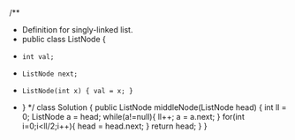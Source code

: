 /**
 * Definition for singly-linked list.
 * public class ListNode {
 *     int val;
 *     ListNode next;
 *     ListNode(int x) { val = x; }
 * }
 */
class Solution {
    public ListNode middleNode(ListNode head) {
        int ll = 0;
        ListNode a = head;
        while(a!=null){
            ll++;
            a = a.next;
        }
        for(int i=0;i<ll/2;i++){
            head = head.next;
        }
        return head;
    }
}

